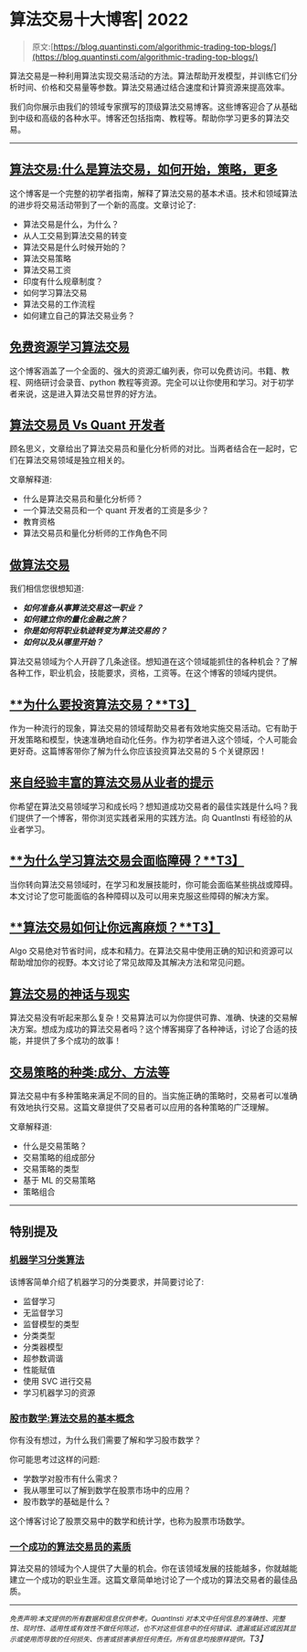 # 算法交易十大博客| 2022

> 原文:[https://blog.quantinsti.com/algorithmic-trading-top-blogs/](https://blog.quantinsti.com/algorithmic-trading-top-blogs/)

算法交易是一种利用算法实现交易活动的方法。算法帮助开发模型，并训练它们分析时间、价格和交易量等参数。算法交易通过结合速度和计算资源来提高效率。

我们向你展示由我们的领域专家撰写的顶级算法交易博客。这些博客迎合了从基础到中级和高级的各种水平。博客还包括指南、教程等。帮助你学习更多的算法交易。

* * *

## [**算法交易:什么是算法交易，如何开始，策略，更多**](/algorithmic-trading/)

这个博客是一个完整的初学者指南，解释了算法交易的基本术语。技术和领域算法的进步将交易活动带到了一个新的高度。文章讨论了:

*   算法交易是什么，为什么？
*   从人工交易到算法交易的转变
*   算法交易是什么时候开始的？
*   算法交易策略
*   算法交易工资
*   印度有什么规章制度？
*   如何学习算法交易
*   算法交易的工作流程
*   如何建立自己的算法交易业务？

## [**免费资源学习算法交易**](/free-resources-list-compilation-learn-algorithmic-trading/)

这个博客涵盖了一个全面的、强大的资源汇编列表，你可以免费访问。书籍、教程、网络研讨会录音、python 教程等资源。完全可以让你使用和学习。对于初学者来说，这是进入算法交易世界的好方法。

## [**算法交易员 Vs Quant 开发者**](/algorithmic-trader-vs-quant-developer/)

顾名思义，文章给出了算法交易员和量化分析师的对比。当两者结合在一起时，它们在算法交易领域是独立相关的。

文章解释道:

*   什么是算法交易员和量化分析师？
*   一个算法交易员和一个 quant 开发者的工资是多少？
*   教育资格
*   算法交易员和量化分析师的工作角色不同

## [**做算法交易**](/making-career-algorithmic-trading/)

我们相信您很想知道:

*   ***如何准备从事算法交易这一职业？***
*   ***如何建立你的量化金融之旅？***
*   ***你是如何将职业轨迹转变为算法交易的？***
*   ***如何以及从哪里开始？***

算法交易领域为个人开辟了几条途径。想知道在这个领域能抓住的各种机会？了解各种工作，职业机会，技能要求，资格，工资等。在这个博客的领域内提供。

## [**为什么要投资算法交易？**T3】](/reasons-invest-algorithmic-trading/)

作为一种流行的现象，算法交易的领域帮助交易者有效地实施交易活动。它有助于开发策略和模型，快速准确地自动化任务。作为初学者进入这个领域，个人可能会更好奇。这篇博客带你了解为什么你应该投资算法交易的 5 个关键原因！

## [**来自经验丰富的算法交易从业者的提示**](/algorithmic-trading-practitioners-tips/)

你希望在算法交易领域学习和成长吗？想知道成功交易者的最佳实践是什么吗？我们提供了一个博客，带你浏览实践者采用的实践方法。向 QuantInsti 有经验的从业者学习。

## [**为什么学习算法交易会面临障碍？**T3】](/algorithmic-trading-learning-obstacles/)

当你转向算法交易领域时，在学习和发展技能时，你可能会面临某些挑战或障碍。本文讨论了您可能面临的各种障碍以及可以用来克服这些障碍的解决方案。

## [**算法交易如何让你远离麻烦？**T3】](/algorithmic-trading-can-keep-you-out-trouble/)

Algo 交易绝对节省时间，成本和精力。在算法交易中使用正确的知识和资源可以帮助增加你的视野。本文讨论了常见故障及其解决方法和常见问题。

## [**算法交易的神话与现实**](/algorithmic-trading-difficult-doable/)

算法交易没有听起来那么复杂！交易算法可以为你提供可靠、准确、快速的交易解决方案。想成为成功的算法交易者吗？这个博客揭穿了各种神话，讨论了合适的技能，并提供了多个成功的故事！

## [**交易策略的种类:成分、方法等**](/types-of-trading-strategies/)

算法交易中有多种策略来满足不同的目的。当实施正确的策略时，交易者可以准确有效地执行交易。这篇文章提供了交易者可以应用的各种策略的广泛理解。

文章解释道:

*   什么是交易策略？
*   交易策略的组成部分
*   交易策略的类型
*   基于 ML 的交易策略
*   策略组合

* * *

## **特别提及**

### [**机器学习分类算法**](/machine-learning-classification/)

该博客简单介绍了机器学习的分类要求，并简要讨论了:

*   监督学习
*   无监督学习
*   监督模型的类型
*   分类类型
*   分类器模型
*   超参数调谐
*   性能赋值
*   使用 SVC 进行交易
*   学习机器学习的资源

### [**股市数学:算法交易的基本概念**](/algorithmic-trading-maths/)

你有没有想过，为什么我们需要了解和学习股市数学？

你可能思考过这样的问题:

*   学数学对股市有什么需求？
*   我从哪里可以了解到数学在股票市场中的应用？
*   股市数学的基础是什么？

这个博客讨论了股票交易中的数学和统计学，也称为股票市场数学。

### [**一个成功的算法交易员的素质**](/qualities-best-people-algorithmic-trading/)

算法交易的领域为个人提供了大量的机会。你在该领域发展的技能越多，你就越能建立一个成功的职业生涯。这篇文章简单地讨论了一个成功的算法交易者的最佳品质。

* * *

*<small>免责声明:本文提供的所有数据和信息仅供参考。QuantInsti 对本文中任何信息的准确性、完整性、现时性、适用性或有效性不做任何陈述，也不对这些信息中的任何错误、遗漏或延迟或因其显示或使用而导致的任何损失、伤害或损害承担任何责任。所有信息均按原样提供。</small>T3】*